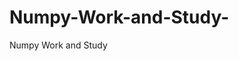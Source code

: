    # Numpy-Work-and-Study-
Numpy Work and Study 
                
                
              
                                  
                                    
                                                                                               
                                                                                                                                     
                     
                         
                       
                               
                                                                       
                                                       
                                 
                                          
              
                                                                                        
                           
                             
                                      
                               
            
